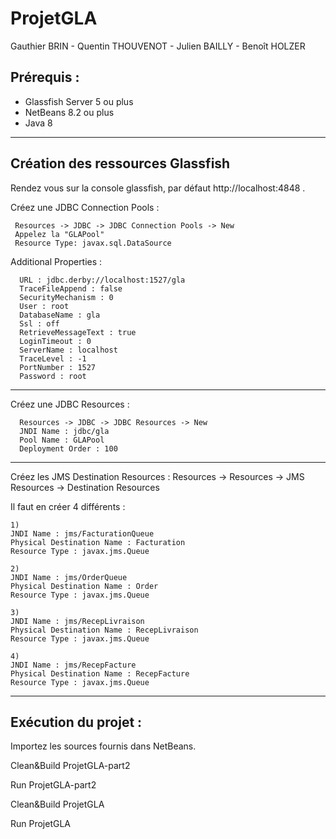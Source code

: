 # ProjetGLA

Gauthier BRIN - Quentin THOUVENOT - Julien BAILLY - Benoît HOLZER

## Prérequis : 
 - Glassfish Server 5 ou plus
 - NetBeans 8.2 ou plus
 - Java 8

---
## Création des ressources Glassfish

Rendez vous sur la console glassfish, par défaut http://localhost:4848 .

Créez une JDBC Connection Pools :
 ```
  Resources -> JDBC -> JDBC Connection Pools -> New
  Appelez la "GLAPool"
  Resource Type: javax.sql.DataSource
 ```
  
  Additional Properties :
  ```
    URL : jdbc.derby://localhost:1527/gla
    TraceFileAppend : false
    SecurityMechanism : 0
    User : root
    DatabaseName : gla
    Ssl : off
    RetrieveMessageText : true
    LoginTimeout : 0
    ServerName : localhost
    TraceLevel : -1
    PortNumber : 1527
    Password : root
```
---

Créez une JDBC Resources :
```
  Resources -> JDBC -> JDBC Resources -> New
  JNDI Name : jdbc/gla
  Pool Name : GLAPool
  Deployment Order : 100
  ```
---

Créez les JMS Destination Resources :
  Resources -> Resources -> JMS Resources -> Destination Resources
  
  Il faut en créer 4 différents :
  
    1)
    JNDI Name : jms/FacturationQueue
    Physical Destination Name : Facturation
    Resource Type : javax.jms.Queue
    
    2)
    JNDI Name : jms/OrderQueue
    Physical Destination Name : Order
    Resource Type : javax.jms.Queue
    
    3)
    JNDI Name : jms/RecepLivraison
    Physical Destination Name : RecepLivraison
    Resource Type : javax.jms.Queue
    
    4)
    JNDI Name : jms/RecepFacture
    Physical Destination Name : RecepFacture
    Resource Type : javax.jms.Queue

---

## Exécution du projet :

Importez les sources fournis dans NetBeans.

Clean&Build ProjetGLA-part2

Run ProjetGLA-part2

Clean&Build ProjetGLA

Run ProjetGLA

